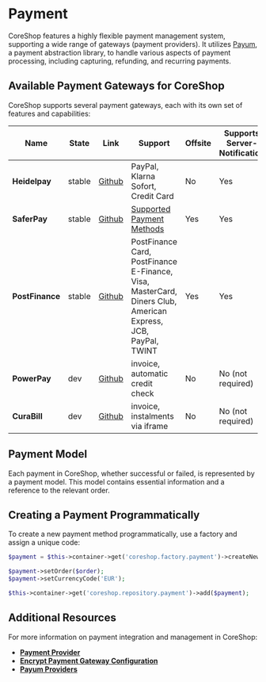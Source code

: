 # Payment

CoreShop features a highly flexible payment management system, supporting a wide range of gateways (payment providers).
It utilizes [Payum](https://github.com/payum/payum), a payment abstraction library, to handle various aspects of payment
processing, including capturing, refunding, and recurring payments.

## Available Payment Gateways for CoreShop

CoreShop supports several payment gateways, each with its own set of features and capabilities:

| Name            | State  | Link                                                         | Support                                                                                                      | Offsite | Supports Server-Notification | Supports Refund |
|-----------------|--------|--------------------------------------------------------------|--------------------------------------------------------------------------------------------------------------|---------|------------------------------|-----------------|
| **Heidelpay**   | stable | [Github](https://github.com/coreshop/PayumHeidelpayBundle)   | PayPal, Klarna Sofort, Credit Card                                                                           | No      | Yes                          | No              |
| **SaferPay**    | stable | [Github](https://github.com/coreshop/PayumSaferpayBundle)    | [Supported Payment Methods](https://saferpay.github.io/sndbx/index.html#paymentmethods)                      | Yes     | Yes                          | Partially       |
| **PostFinance** | stable | [Github](https://github.com/coreshop/PayumPostFinanceBundle) | PostFinance Card, PostFinance E-Finance, Visa, MasterCard, Diners Club, American Express, JCB, PayPal, TWINT | Yes     | Yes                          | No              |
| **PowerPay**    | dev    | [Github](https://github.com/coreshop/PayumPowerpayBundle)    | invoice, automatic credit check                                                                              | No      | No (not required)            | No              |
| **CuraBill**    | dev    | [Github](https://github.com/coreshop/PayumCurabillBundle)    | invoice, instalments via iframe                                                                              | No      | No (not required)            | No              |

## Payment Model

Each payment in CoreShop, whether successful or failed, is represented by a payment model. This model contains essential
information and a reference to the relevant order.

## Creating a Payment Programmatically

To create a new payment method programmatically, use a factory and assign a unique code:

```php
$payment = $this->container->get('coreshop.factory.payment')->createNew();

$payment->setOrder($order);
$payment->setCurrencyCode('EUR');

$this->container->get('coreshop.repository.payment')->add($payment);
```

## Additional Resources

For more information on payment integration and management in CoreShop:

- **[Payment Provider](./01_Payment_Provider.md)**
- **[Encrypt Payment Gateway Configuration](./02_Encrypt_Config.md)**
- **[Payum Providers](./03_Payum_Providers.md)**
